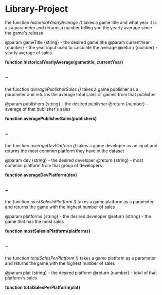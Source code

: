 # Library-Project
the function *historicalYearlyAverage ()* takes a game title and what year it is as a parameter and returns a number telling you the yearly average since the game's release

@param gameTitle {string} - the desired game title
@param currentYear {number} - the year input used to calculate the average
@return {number} - yearly average of sales

**function historicalYearlyAverage(gametitle, currentYear)**

## -

the function *averagePublisherSales ()* takes a game publisher as a parameter and returns the average total sales of games from that publisher

@param publishers {string} - the desired publisher
@return {number} - average of that publisher's sales

**function averagePublisherSales(publishers)**

## -

the function *averageDevPlatform ()* takes a game developer as an input and returns the most common platform they have in the dataset

@param dev {string} - the desired developer
@return {string} - most common platform from that group of developers

**function averageDevPlatform(dev)**

## -

the function *mostSalesInPlatform ()* takes a game platform as a parameter and returns the game with the highest number of sales

@param platforms {string} - the desired developer
@return {string} - the game that has the most sales

**function mostSalesInPlatform(platforms)**

## -

the function *totalSalesPerPlatform ()* takes a game platform as a parameter and returns the game with the highest number of sales

@param plat {string} - the desired platform
@return {number} - total of that platform's sales

**function totalSalesPerPlatform(plat)**

